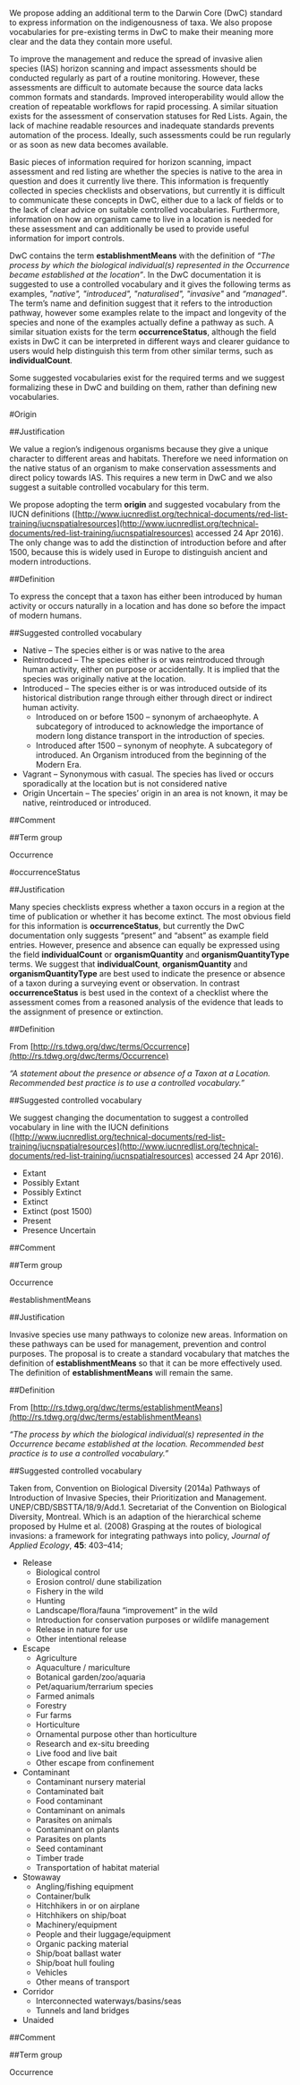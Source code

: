 We propose adding an additional term to the Darwin Core (DwC) standard to express information on the indigenousness of taxa. We also propose vocabularies for pre-existing terms in DwC to make their meaning more clear and the data they contain more useful.

To improve the management and reduce the spread of invasive alien species (IAS) horizon scanning and impact assessments should be conducted regularly as part of a routine monitoring. However, these assessments are difficult to automate because the source data lacks common formats and standards. Improved interoperability would allow the creation of repeatable workflows for rapid processing. A similar situation exists for the assessment of conservation statuses for Red Lists. Again, the lack of machine readable resources and inadequate standards prevents automation of the process. Ideally, such assessments could be run regularly or as soon as new data becomes available.

Basic pieces of information required for horizon scanning, impact assessment and red listing are whether the species is native to the area in question and does it currently live there. This information is frequently collected in species checklists and observations, but currently it is difficult to communicate these concepts in DwC, either due to a lack of fields or to the lack of clear advice on suitable controlled vocabularies. Furthermore, information on how an organism came to live in a location is needed for these assessment and can additionally be used to provide useful information for import controls.

DwC contains the term **establishmentMeans** with the definition of *“The process by which the biological individual(s) represented in the Occurrence became established at the location”*. In the DwC documentation it is suggested to use a controlled vocabulary and it gives the following terms as examples, *"native", "introduced", "naturalised", "invasive"* and *“managed"*. The term’s name and definition suggest that it refers to the introduction pathway, however some examples relate to the impact and longevity of the species and none of the examples actually define a pathway as such. A similar situation exists for the term **occurrenceStatus**, although the field exists in DwC it can be interpreted in different ways and clearer guidance to users would help distinguish this term from other similar terms, such as **individualCount**.

Some suggested vocabularies exist for the required terms and we suggest formalizing these in DwC and building on them, rather than defining new vocabularies.

#Origin

##Justification

We value a region’s indigenous organisms because they give a unique character to different areas and habitats. Therefore we need information on the native status of an organism to make conservation assessments and direct policy towards IAS. This requires a new term in DwC and we also suggest a suitable controlled vocabulary for this term.

We propose adopting the term **origin** and suggested vocabulary from the IUCN definitions ([http://www.iucnredlist.org/technical-documents/red-list-training/iucnspatialresources](http://www.iucnredlist.org/technical-documents/red-list-training/iucnspatialresources) accessed 24 Apr 2016). The only change was to add the distinction of introduction before and after 1500, because this is widely used in Europe to distinguish ancient and modern introductions.

##Definition

To express the concept that a taxon has either been introduced by human activity or occurs naturally in a location and has done so before the impact of modern humans.

##Suggested controlled vocabulary

* Native – The species either is or was native to the area
* Reintroduced – The species either is or was reintroduced through human activity, either on purpose or accidentally. It is implied that the species was originally native at the location. 
* Introduced – The species either is or was introduced outside of its historical distribution range through either through direct or indirect human activity.
  * Introduced on or before 1500 – synonym of archaeophyte. A subcategory of introduced to acknowledge the importance of modern long distance transport in the introduction of species.
  * Introduced after 1500 – synonym of neophyte. A subcategory of introduced. An Organism introduced from the beginning of the Modern Era.
* Vagrant – Synonymous with casual. The species has lived or occurs sporadically at the location but is not considered native
* Origin Uncertain – The species’ origin in an area is not known, it may be native, reintroduced or introduced.

##Comment

##Term group

Occurrence
 
#occurrenceStatus 

##Justification

Many species checklists express whether a taxon occurs in a region at the time of publication or whether it has become extinct. The most obvious field for this information is **occurrenceStatus**, but currently the DwC documentation only suggests “present” and “absent” as example field entries. However, presence and absence can equally be expressed using the field **individualCount** or **organismQuantity** and **organismQuantityType** terms. We suggest that **individualCount**, **organismQuantity** and **organismQuantityType** are best used to indicate the presence or absence of a taxon during a surveying event or observation. In contrast **occurrenceStatus** is best used in the context of a checklist where the assessment comes from a reasoned analysis of the evidence that leads to the assignment of presence or extinction. 

##Definition

From [http://rs.tdwg.org/dwc/terms/Occurrence](http://rs.tdwg.org/dwc/terms/Occurrence)

*“A statement about the presence or absence of a Taxon at a Location. Recommended best practice is to use a controlled vocabulary.”*

##Suggested controlled vocabulary

We suggest changing the documentation to suggest a controlled vocabulary in line with the IUCN definitions ([http://www.iucnredlist.org/technical-documents/red-list-training/iucnspatialresources](http://www.iucnredlist.org/technical-documents/red-list-training/iucnspatialresources) accessed 24 Apr 2016).

* Extant
* Possibly Extant
* Possibly Extinct
* Extinct
* Extinct (post 1500)
* Present
* Presence Uncertain

##Comment

##Term group

Occurrence

#establishmentMeans

##Justification

Invasive species use many pathways to colonize new areas. Information on these pathways can be used for management, prevention and control purposes. The proposal is to create a standard vocabulary that matches the definition of **establishmentMeans** so that it can be more effectively used. The definition of **establishmentMeans** will remain the same.

##Definition

From [http://rs.tdwg.org/dwc/terms/establishmentMeans](http://rs.tdwg.org/dwc/terms/establishmentMeans)

*“The process by which the biological individual(s) represented in the Occurrence became established at the location. Recommended best practice is to use a controlled vocabulary.”*

##Suggested controlled vocabulary

Taken from, Convention on Biological Diversity (2014a) Pathways of Introduction of Invasive Species, their Prioritization and Management. UNEP/CBD/SBSTTA/18/9/Add.1. Secretariat of the Convention on Biological Diversity, Montreal. Which is an adaption of the hierarchical scheme proposed by Hulme et al. (2008) Grasping at the routes of biological invasions: a framework for integrating pathways into policy, *Journal of Applied Ecology*, **45**: 403–414;

* Release
  * Biological control
  * Erosion control/ dune stabilization
  * Fishery in the wild
  * Hunting
  * Landscape/flora/fauna “improvement” in the wild
  * Introduction for conservation purposes or wildlife management
  * Release in nature for use
  * Other intentional release
* Escape
  * Agriculture
  * Aquaculture / mariculture
  * Botanical garden/zoo/aquaria
  * Pet/aquarium/terrarium species
  * Farmed animals
  * Forestry
  * Fur farms
  * Horticulture
  * Ornamental purpose other than horticulture
  * Research and ex-situ breeding
  * Live food and live bait
  * Other escape from confinement
* Contaminant
  * Contaminant nursery material
  * Contaminated bait
  * Food contaminant
  * Contaminant on animals
  * Parasites on animals
  * Contaminant on plants
  * Parasites on plants
  * Seed contaminant
  * Timber trade
  * Transportation of habitat material
* Stowaway
  * Angling/fishing equipment
  * Container/bulk
  * Hitchhikers in or on airplane
  * Hitchhikers on ship/boat
  * Machinery/equipment
  * People and their luggage/equipment
  * Organic packing material
  * Ship/boat ballast water
  * Ship/boat hull fouling
  * Vehicles
  * Other means of transport
* Corridor
  * Interconnected waterways/basins/seas
  * Tunnels and land bridges
* Unaided

##Comment

##Term group

Occurrence
